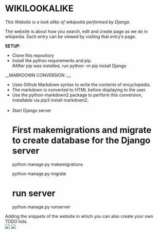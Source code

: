 # WIKILOOKALIKE
 
*This Website is a look alike of wikipedia performed by Django.*

The website is about how you search, edit and create page as we do in wikipedia. Each entry can be viewed by visiting that entry’s page.<br>

__SETUP__:
 <ul>
 <li> Clone this repository </li>
 <li> Install the python requirements and pip. <br>
 #After pip was installed, run
python -m pip install Django
 </li>
 </ul>
__MARKDOWN CONVERSION :__
<ul>
 <li>Uses Github Markdown syntax to write the contents of encyclopedia.</li>
 <li>The markdown is converted to HTML before displaying to the user. </li>
 <li>Use the python-markdown2 package to perform this conversion, installable via pip3 install markdown2.</li>
 <br>
 
 <li>Start Django server

# First makemigrations and migrate to create database for the Django server
python manage.py makemigrations

python manage.py migrate

# run server
python manage.py runserver
</li>

 </ul>

Adding the snippets of the website in which you can also create your own TODO lists.<br>
<img src="https://user-images.githubusercontent.com/70652342/104919228-ea530d80-59bb-11eb-9ffa-98a1066a8e54.jpg">
<img src="https://user-images.githubusercontent.com/70652342/104919568-79f8bc00-59bc-11eb-84e7-9c10bbae76cb.jpg">
